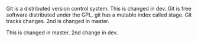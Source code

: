 Git is a distributed version control system.
This is changed in dev.
Git is free software distributed under the GPL.
git has a mutable index called stage.
Git tracks changes.
2nd is changed in master.

This is changed in master.
2nd change in dev.
